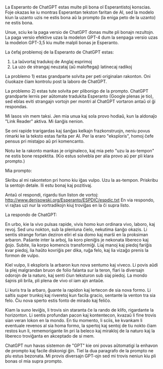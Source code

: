 La Esperanto de ChatGPT estas multe pli bona ol Esperantistoj konscias. Foje okazas ke iu montras Esperantan tekston faritan de AI, sed la modelo kiun la uzanto uzis ne estis bona aŭ la prompto (la eniga peto de la uzanto) ne estis bona.

Unue, sciu ke la paga versio de ChatGPT donas multe pli bonajn rezultojn. La paga versio efektive uzas la modelon GPT-4 dum la senpaga versio uzas la modelon GPT-3,5 kiu multe malpli bonas je Esperanto.

La ĉefaj problemoj de la Esperanto de ChatGPT estas:
1) La laŭvortaj tradukoj de Anglaj esprimoj
2) La uzo de strangaj neuzataj (aŭ maloftegaj) latinecaj radikoj

La problemo 1) estas grandparte solvita per peti originalan rakonton. Oni ĉiuokaze ĉiam kontrolu post la laboro de ChatGPT.

La problemo 2) estas tute solvita per plibonigo de la prompto. ChatGPT grandparte lernis per aŭtomate tradukita Esperanto (Google plenas je tio), sed eblas eviti strangajn vortojn per montri al ChatGPT vortaron antaŭ ol ĝi respondas.

Mi lasos vin mem taksi. Jen mia unua kaj sola provo hodiaŭ, kun la aldonaĵo "Link Reader" aktiva. Mi ŝanĝis nenion.

Se oni rapide trarigardas kaj ŝanĝas kelkajn frazkonstruojn, neniu povus rimarki ke la teksto estas farita per AI. Per la eraro "eksploris", homoj ĉefe pensus pri mistajpo aŭ pri komencanto. 

Notu ke la rakonto mankas je originaleco, kaj mia peto "uzu la as-tempon" ne estis bone respektita. (Kio estus solvebla per alia provo aŭ per pli klara prompto.)


Mia prompto:

Skribu al mi rakonteton pri homo kiu iĝas vulpo. Uzu la as-tempon. Priskribu la sentojn detale. Ili estu bonaj kaj pozitivaj.

Antaŭ ol respondi, rigardu tiun liston de vortoj: http://www.denisowski.org/Esperanto/ESPDIC/espdic.txt
En via respondo, vi rajtas uzi nur la vortradikojn kiuj troviĝas en la ĉi supra listo.  



La respondo de ChatGPT:

En urbo, kie la vivo pulsas rapide, vivis homo kun ordinara vivo, laboro, kaj revoj. Sed unu nokton, sub la plenluna ĉielo, nekutima ŝanĝo okazis. Li sentis strange fortan deziron eliri el sia domo kaj marŝi en la proksiman arbaron. Paŝante inter la arboj, lia koro pleniĝis je nekonata libereco kaj ĝojo. Subite, lia korpo komencis transformiĝi. Liaj manoj kaj piedoj fariĝis kvar piedoj, lia haŭto kovriĝis per dika, ruĝa felo, kaj lia vizaĝo prenis la formon de vulpo.

Kiel vulpo, li eksploris la arbaron kun nova sentumo kaj viveco. Li povis aŭdi la plej malgrandan bruon de folio falanta sur la teron, flari la diversajn odorojn de la naturo, kaj senti ĉiun teksturon sub siaj piedoj. La mondo ŝajnis pli brila, pli plena de vivo ol iam ajn antaŭe.

Li kuris tra la arbaro, ĝuante la rapidon kaj lertecon de sia nova formo. Li saltis super trunkoj kaj riveretoj kun facila gracio, sentante la venton tra sia felo. Ĉiu nova sperto estis fonto de mirado kaj feliĉo.

Kiam la suno leviĝis, li trovis sin staranta ĉe la rando de klifo, rigardante la horizonton. Li sentis profundan pacon kaj kontentecon, kvazaŭ li fine trovis sian veran lokon en la mondo. En tiu momento, li sciis, ke kvankam li eventuale revenos al sia homa formo, la spertoj kaj sentoj de tiu nokto ĉiam restos kun li, rememorigante lin pri la beleco kaj mirakloj de la naturo kaj la libereco troviĝanta en akceptado de si mem.



ChatGPT nun havas sistemon de "GPT" kie oni povas aŭtomatigi la enhavon de prompto kaj facile diskonigi ĝin. Tiel la dua paragrafo de la prompto ne plu estus bezonata. Mi provis diversajn GPT-ojn sed mi trovis neniun kiu pli bonas ol mia supra prompto.